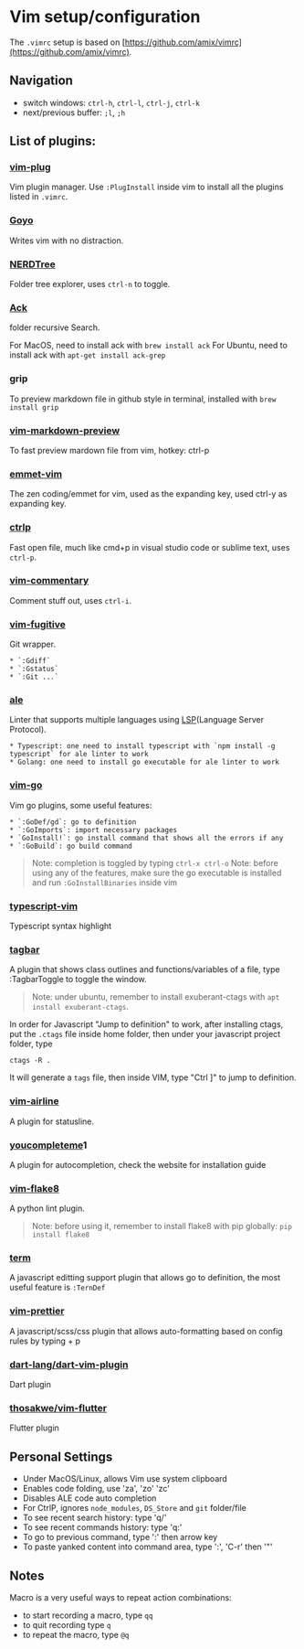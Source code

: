 # Vim setup/configuration

The `.vimrc` setup is based on [https://github.com/amix/vimrc](https://github.com/amix/vimrc).

## Navigation

* switch windows: `ctrl-h`, `ctrl-l`, `ctrl-j`, `ctrl-k`
* next/previous buffer: `;l`, `;h`

## List of plugins:

### [vim-plug](https://github.com/junegunn/vim-plug)
Vim plugin manager. Use `:PlugInstall` inside vim to install all the plugins listed in `.vimrc`.

### [Goyo](https://github.com/junegunn/goyo.vim)
Writes vim with no distraction.

### [NERDTree](https://github.com/scrooloose/nerdtree)
Folder tree explorer, uses `ctrl-n` to toggle.
    
### [Ack](https://github.com/mileszs/ack.vim)
folder recursive Search.

For MacOS, need to install ack with
    ```
    brew install ack
    ```
For Ubuntu, need to install ack with
    ```
    apt-get install ack-grep
    ```

### grip
To preview markdown file in github style in terminal, installed with
    ```
    brew install grip
    ```

### [vim-markdown-preview](https://github.com/JamshedVesuna/vim-markdown-preview)

To fast preview mardown file from vim, hotkey: ctrl-p

### [emmet-vim](https://github.com/mattn/emmet-vim)

The zen coding/emmet for vim, used <Tab> as the expanding key, used ctrl-y as expanding key.

### [ctrlp](https://github.com/ctrlpvim/ctrlp.vim)
Fast open file, much like cmd+p in visual studio code or sublime text, uses `ctrl-p`.


### [vim-commentary](https://github.com/tpope/vim-commentary)
Comment stuff out, uses `ctrl-i`.

### [vim-fugitive](https://github.com/tpope/vim-fugitive)
Git wrapper. 

    * `:Gdiff`
    * `:Gstatus`
    * `:Git ...`

### [ale](https://github.com/w0rp/ale)
Linter that supports multiple languages using [LSP](https://langserver.org/)(Language Server Protocol).

    * Typescript: one need to install typescript with `npm install -g typescript` for ale linter to work
    * Golang: one need to install go executable for ale linter to work



### [vim-go](https://github.com/fatih/vim-go)
Vim go plugins, some useful features:

    * `:GoDef/gd`: go to definition
    * `:GoImports`: import necessary packages
    * `GoInstall!`: go install command that shows all the errors if any
    * `:GoBuild`: go build command
> Note: completion is toggled by typing `ctrl-x ctrl-o`
> Note: before using any of the features, make sure the go executable is installed and run `:GoInstallBinaries` inside vim

### [typescript-vim](https://github.com/leafgarland/typescript-vim)
Typescript syntax highlight

### [tagbar](https://github.com/majutsushi/tagbar)
A plugin that shows class outlines and functions/variables of a file, type :TagbarToggle to toggle the window.
>Note: under ubuntu, remember to install exuberant-ctags with `apt install exuberant-ctags`.


In order for Javascript "Jump to definition" to work, after installing ctags, put the `.ctags` file inside home folder, then under your javascript project folder, type

```shell
ctags -R .
```
It will generate a `tags` file, then inside VIM, type "Ctrl ]" to jump to definition.

### [vim-airline](https://github.com/vim-airline/vim-airline)
A plugin for statusline.

### [youcompleteme](https://github.com/valloric/youcompleteme)1
A plugin for autocompletion, check the website for installation guide

### [vim-flake8](https://github.com/nvie/vim-flake8)
A python lint plugin.
> Note: before using it, remember to install flake8 with pip globally:
`pip install flake8`

### [term](https://github.com/ternjs/tern_for_vim)
A javascript editting support plugin that allows go to definition, the most useful feature is `:TernDef`

### [vim-prettier](https://github.com/prettier/vim-prettier)
A javascript/scss/css plugin that allows auto-formatting based on config rules by typing <mapleader> + p

### [dart-lang/dart-vim-plugin](https://github.com/dart-lang/dart-vim-plugin)
Dart plugin

### [thosakwe/vim-flutter](https://github.com/thosakwe/vim-flutter)
Flutter plugin

## Personal Settings

* Under MacOS/Linux, allows Vim use system clipboard
* Enables code folding, use 'za', 'zo' 'zc'
* Disables ALE code auto completion
* For CtrlP, ignores `node_modules`, `DS_Store` and `git` folder/file
* To see recent search history: type 'q/'
* To see recent commands history: type 'q:'
* To go to previous command, type ':' then arrow key
* To paste yanked content into command area, type ':', 'C-r' then '"'

## Notes

Macro is a very useful ways to repeat action combinations:

* to start recording a macro, type `qq`
* to quit recording type `q`
* to repeat the macro, type `@q`

